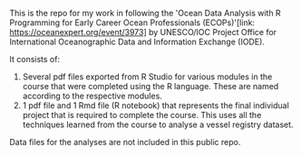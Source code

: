 This is the repo for my work in following the 'Ocean Data Analysis with R Programming for Early Career Ocean Professionals (ECOPs)'[link: https://oceanexpert.org/event/3973] by UNESCO/IOC Project Office for International Oceanographic Data and Information Exchange (IODE).

It consists of:
  1. Several pdf files exported from R Studio for various modules in the course that were completed using the R language. These are named according to the respective modules.
  2. 1 pdf file and 1 Rmd file (R notebook) that represents the final individual project that is required to complete the course. This uses all the techniques learned from the course to analyse a vessel registry dataset.

Data files for the analyses are not included in this public repo.
